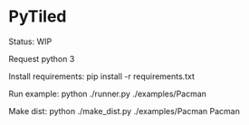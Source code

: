 # PyTiled

Status: WIP

Request python 3

Install requirements: pip install -r requirements.txt

Run example: python ./runner.py ./examples/Pacman

Make dist: python ./make_dist.py ./examples/Pacman Pacman
